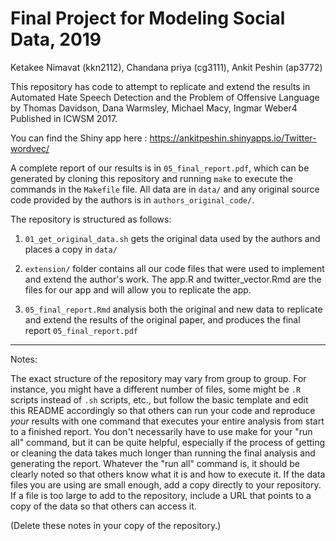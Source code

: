 # Final Project for Modeling Social Data, 2019

Ketakee Nimavat (kkn2112), Chandana priya (cg3111), Ankit Peshin (ap3772)

This repository has code to attempt to replicate and extend the results in Automated Hate Speech Detection and the Problem of Offensive Language by Thomas Davidson, Dana Warmsley, Michael Macy, Ingmar Weber4 Published in ICWSM 2017.

You can find the Shiny app here :  https://ankitpeshin.shinyapps.io/Twitter-wordvec/

A complete report of our results is in `05_final_report.pdf`, which can be generated by cloning this repository and running `make` to execute the commands in the `Makefile` file. All data are in `data/` and any original source code provided by the authors is in `authors_original_code/`.

The repository is structured as follows:

1. `01_get_original_data.sh` gets the original data used by the authors and places a copy in `data/`

2. `extension/` folder contains all our code files that were used to implement and extend the author's work. The app.R and twitter_vector.Rmd are the files for our app and will allow you to replicate the app. 

2. `05_final_report.Rmd` analysis both the original and new data to replicate and extend the results of the original paper, and produces the final report `05_final_report.pdf`

----

Notes:

The exact structure of the repository may vary from group to group. For instance, you might have a different number of files, some might be `.R` scripts instead of `.sh` scripts, etc., but follow the basic template and edit this README accordingly so that others can run your code and reproduce _your_ results with one command that executes your entire analysis from start to a finished report. You don't necessarily have to use make for your "run all" command, but it can be quite helpful, especially if the process of getting or cleaning the data takes much longer than running the final analysis and generating the report. Whatever the "run all" command is, it should be clearly noted so that others know what it is and how to execute it. If the data files you are using are small enough, add a copy directly to your repository. If a file is too large to add to the repository, include a URL that points to a copy of the data so that others can access it. 

(Delete these notes in your copy of the repository.)
